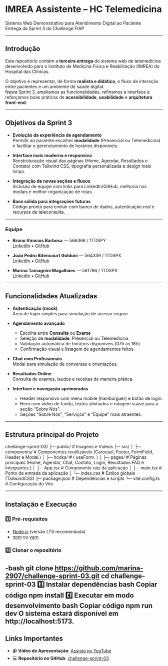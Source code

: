 # IMREA Assistente – HC Telemedicina

Sistema Web Demonstrativo para Atendimento Digital ao Paciente  
 Entrega da Sprint 3 do Challenge FIAP

---

##  Introdução

Este repositório contém a **terceira entrega** do sistema web de telemedicina desenvolvido para o Instituto de Medicina Física e Reabilitação (IMREA) do Hospital das Clínicas.

O objetivo é representar, de forma **realista e didática**, o fluxo de interação entre pacientes e um ambiente de saúde digital.  
Nesta Sprint 3, ampliamos as funcionalidades, refinamos a interface e reforçamos boas práticas de **acessibilidade**, **usabilidade** e **arquitetura front-end**.

---

## Objetivos da Sprint 3

- **Evolução da experiência de agendamento**  
  Permitir ao paciente escolher **modalidade** (Presencial ou Telemedicina) e facilitar o gerenciamento de horários disponíveis.

- **Interface mais moderna e responsiva**  
  Reestruturação visual das páginas (Home, Agendar, Resultados e Contato) com Tailwind CSS, tipografia personalizada e design mais limpo.

- **Integração de novas seções e fluxos**  
  Inclusão de equipe com links para LinkedIn/GitHub, melhoria nos modais e melhor organização de rotas.

- **Base sólida para integrações futuras**  
  Código pronto para evoluir com banco de dados, autenticação real e recursos de teleconsulta.

---

### Equipe

- **Bruno Vinicius Barbosa** — 566366 / 1TDSPY  
  [LinkedIn](https://www.linkedin.com/in/brunovbarbosaa) • [GitHub](https://github.com/brunovinicius02)

- **João Pedro Bitencourt Goldoni** — 564339 / 1TDSPX  
  [LinkedIn](https://www.linkedin.com/in/joaopedrogoldoni) • [GitHub](https://github.com/JoaoPedroBitencourtGoldoni)

- **Marina Tamagnini Magalhães** — 561786 / 1TDSPX  
  [LinkedIn](https://www.linkedin.com/in/marina-t-36b14328b) • [GitHub](https://github.com/marina-2907/marina)
  
---

## Funcionalidades Atualizadas

-  **Autenticação (mock)**  
  Área de login simples para simulação de acesso seguro.

- **Agendamento avançado**  
  - Escolha entre **Consulta** ou **Exame**  
  - Seleção de **modalidade**: Presencial ou Telemedicina  
  - Validação automática de horários disponíveis (07h às 18h)  
  - Confirmação visual e listagem de agendamentos feitos.

- **Chat com Profissionais**  
  Modal para simulação de conversas e orientações.

- **Resultados Online**  
  Consulta de exames, laudos e receitas de maneira prática.

- **Interface e navegação aprimoradas**  
  - Header responsivo com menu mobile (hambúrguer) e botão de login.  
  - Hero com vídeo de fundo, textos alinhados e rolagem suave para a seção “Sobre Nós”.  
  - Seções “Sobre Nós”, “Serviços” e “Equipe” mais atraentes.

---

## Estrutura principal do Projeto

chellange-sprint-03/
├─ public/ # Imagens e Videos
├─ src/
│ ├─ components/ # Componentes reutilizáveis (Carousel, Footer, FormField, Header e Modal.)
│ ├─ hooks/ # ( useForm. )
│ ├─ pages/ # Páginas principais (Home, Agendar, Chat, Contato, Login, Resultados FAQ e Integrantes.)
│ ├─ App.tsx # Componente raiz da aplicação
│ ├─ main.tsx # Ponto de entrada da aplicação
│ └─ index.css # Estilos globais (TailwindCSS)
├─ package.json # Dependências e scripts
└─ vite.config.ts # Configuração do Vite

---

## Instalação e Execução

### 1️⃣ Pré-requisitos
- [Node.js](https://nodejs.org/) (versão LTS recomendada)
- [npm](https://www.npmjs.com/) ou [yarn](https://yarnpkg.com/)

### 2️⃣ Clonar o repositório
-bash
git clone https://github.com/marina-2907/challenge-sprint-03.git
cd challenge-sprint-03
3️⃣ Instalar dependências
bash
Copiar código
npm install
4️⃣ Executar em modo desenvolvimento
bash
Copiar código
npm run dev
O sistema estará disponível em http://localhost:5173.
---

## Links Importantes

- 📹 **Vídeo de Apresentação**: [Assista no YouTube](https://youtu.be/eIkZiWmrJ6s?si=8ScZJ8iuMIU9_yLr)  
- 💻 **Repositório no GitHub**: [challenge-sprint-03](https://github.com/marina-2907/challenge-sprint-03)



